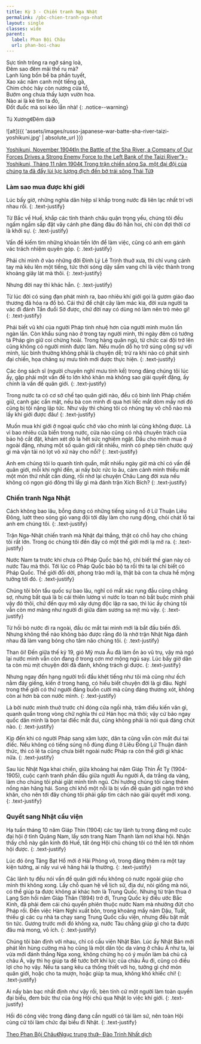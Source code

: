 ```yaml
---
title: Kỳ 3 - Chiến tranh Nga Nhật
permalink: /pbc-chien-tranh-nga-nhat
layout: single
classes: wide
parent:
  label: Phan Bội Châu
  url: phan-boi-chau
---
```


Sực tỉnh trông ra ngỡ sáng loà,\
Đêm sao đêm mãi thế ru mà?\
Lạnh lùng bốn bể ba phần tuyết,\
Xao xác năm canh một tiếng gà,\
Chim chóc hãy còn nương cửa tổ,\
Bướm ong chưa thấy lượn vườn hoa.\
Nào ai là kẻ tìm ta đó,\
Đốt đuốc mà soi kẻo lẫn nhà!
{: .notice--warning}

> <cite>
Tú Xương《Đêm dài》
</cite>

![alt]({{ 'assets/images/russo-japanese-war-batte-sha-river-taizi-yoshikuni.jpg' | absolute_url }})
> <cite>
<a target="_blank" href="https://www.thecollector.com/russo-japanese-war-global-asian-power/">
Yoshikuni, November 1904《In the Battle of the Sha River, a Company of Our Forces Drives a Strong Enemy Force to the Left Bank of the Taizi River”》 - Yoshikuni, Tháng 11 năm 1904《 Trong trận chiến sông Sa, một đại đội của chúng ta đã đẩy lùi lực lượng địch đến bờ trái sông Thái Tử》
</a>
</cite>

### Làm sao mua được khí giới
Lúc bấy giờ, những nghĩa dân hiệp sĩ khắp trong nước đã liên lạc nhất trí với nhau rồi.
{: .text-justify}

​Từ Bắc về Huế, khắp các tỉnh thành châu quận trọng yếu, chúng tôi đều ngấm ngầm sắp đặt vây cánh phe đảng đâu đó hẳn hoi, chỉ còn đợi thời cơ là khởi sự.
{: .text-justify}

Vấn đề kiếm tìm những khoản tiền lớn để làm việc, cũng có anh em gánh vác trách nhiệm quyên góp.
{: .text-justify}

Phải chi mình ở vào những đời Đinh Lý Lê Trịnh thuở xưa, thì chỉ vung cánh tay mà kêu lên một tiếng, tức thời sóng dậy sấm vang chỉ là việc thành trong khoảng giây lát mà thôi.
{: .text-justify}

Nhưng đời nay thì khác hẳn.
{: .text-justify}

Từ lúc đời có súng đạn phát minh ra, bao nhiêu khí giới gọi là gươm giáo đao thương đã hóa ra đồ bỏ. Cái thứ để chặt cây làm mác kia, đời xưa người ta vác đi đánh Tần đuổi Sở được, chứ đời nay có dùng nó làm nên trò mèo gì!
{: .text-justify}

Phải biết vũ khí của người Pháp tinh nhuệ hơn của người mình muôn lần ngàn lần. Còn khẩu súng nào ở trong tay người mình, thì ngày đêm có tướng tá Pháp gìn giữ coi chừng hoài. Trong hàng quân ngũ, từ chức cai đội trở lên cũng không có người mình được làm. Nếu muốn dỗ họ trở súng cộng sự với mình, lúc bình thường không phải là chuyện dễ; trừ ra khi nào có phát sinh đại chiến, họa chăng sự mưu tính mới được thực hiện.
{: .text-justify}

Các ông sách sĩ (người chuyên nghĩ mưu tính ​kế) trong đảng chúng tôi lúc ấy, gặp phải một vấn đề to lớn khó khăn mà không sao giải quyết đặng, ấy chính là vấn đề quân giới.
{: .text-justify}

Trong nước ta có cơ sở chế tạo quân giới nào, đều có binh lính Pháp chiếm giữ, canh gác cẩn mật, nếu bà con mình đi qua hơi liếc mắt dòm mấy nơi đó cũng bị tội nặng lập tức. Như vậy thì chúng tôi có nhúng tay vô chỗ nào mà lấy khí giới được đâu!
{: .text-justify}

Muốn mua khí giới ở ngoại quốc chở vào cho mình lại cũng không được. Là vì bao nhiêu cửa biển trong nước, cửa nào cũng có nhà chuyên trách của bảo hộ cắt đặt, khám xét dò la hết sức nghiêm ngặt. Dầu cho mình mua ở ngoài đặng, nhưng một số quân giới rất nhiều, mình có phép tiên chước quỷ gì mà vận tải nó lọt vô xứ này cho nổi?
{: .text-justify}

Anh em chúng tôi lo quanh tính quẩn, mất nhiều ngày giờ mà chỉ có vấn đề quân giới, mỗi khi nghĩ đến, ai nấy bức rức lo âu, cám cảnh mình thiếu mất một món thứ nhất cần dùng, rồi nhớ lại chuyện Châu Lang đời xưa nếu không có ngọn gió đông thì lấy gì mà đánh trận Xích Bích?
{: .text-justify}

### Chiến tranh Nga Nhật
Cách không bao lâu, bỗng dưng có những tiếng súng nổ ở Lữ Thuận Liêu Đông, lướt theo ​sóng gió vang đội tới đây làm cho rung động, chói chát lỗ tai anh em chúng tôi.
{: .text-justify}

Trận Nga-Nhật chiến tranh mà Nhật đại thắng, thật có chỗ hay cho chúng tôi rất lớn. Trong óc chúng tôi đến đây có một thế giới mới lạ mở ra.
{: .text-justify}

Nước Nam ta trước khi chưa có Pháp Quốc bảo hộ, chỉ biết thế gian này có nước Tàu mà thôi. Tới lúc có Pháp Quốc bảo bộ ta rồi thì ta lại chỉ biết có Pháp Quốc. Thế giới đổi dời, phong trào mới lạ, thật bà con ta chưa hề mộng tưởng tới đó.
{: .text-justify}

Chúng tôi bôn tẩu quốc sự bao lâu, nghĩ có mất xác rụng đầu cũng chẳng sợ, nhưng bất quá là bị cái thiên lương vì nước lo toan nó bắt buộc mình phải vậy đó thôi, chứ đến quy mô xây dựng độc lập ra sao, thì lúc ấy chúng tôi vẫn còn mơ màng như người đi giữa đám sương sa mịt mù vậy.
{: .text-justify}

Từ hồi bỏ nước đi ra ngoài, đầu óc mắt tai mình mới là bắt đầu biến đổi. Nhưng không thể nào không bảo được rằng đó là nhờ trận Nhật Nga đánh nhau đã làm vang bóng cho tâm não chúng tôi.
{: .text-justify}

Than ôi! Đến giữa thế kỷ 19, gió Mỹ mưa Âu đã làm ồn ào vũ trụ, vậy mà ngó lại nước ​mình vẫn còn đang ở trong cơn mơ mộng ngủ say. Lúc bấy giờ dân ta còn mù mịt chuyện đời đã đành, không trách gì được.
{: .text-justify}

Nhưng ngay đến hạng người trồi đầu khét tiếng như tôi mà cũng như ếch nằm đáy giếng, kiến ở trong hang, có hiểu biết chuyện đời là gì đâu. Nghĩ trong thế giới có thứ người đáng buồn cười mà cũng đáng thương xót, không còn ai hơn bà con nước mình.
{: .text-justify}

Là bởi nước mình thuở trước chỉ đóng cửa ngồi nhà, trăm điều kiến văn gì, quanh quẩn trong vòng chữ nghĩa thi cử Hán học mà thôi; vậy cứ bảo ngay quốc dân mình là bọn tai điếc mắt đui, cũng không phải là nói quá đáng chút nào.
{: .text-justify}

Kịp đến khi có người Pháp sang xâm lược, dân ta cũng vẫn còn mắt đui tai điếc. Nếu không có tiếng súng nỗ đùng đùng ở Liêu Đông Lữ Thuận đánh thức, thì có lẽ ta cũng chưa biết ngoài nước Pháp ra còn thế giới gì khác nữa.
{: .text-justify}

Sau lúc Nhật Nga khai chiến, giữa khoảng hai năm Giáp Thìn Ất Tỵ (1904-1905), cuộc cạnh tranh phấn đấu giữa người Âu người Á, da trắng da vàng, làm cho chúng tôi phải giật mình tỉnh ngủ. Chí hướng chúng tôi càng thêm nồng nàn hăng hái. Song chỉ khổ một nỗi là bị vấn đề quân giới ngăn trở khó khăn, cho nên tới đây chúng tôi phải gấp tìm cách nào giải quyết mới xong.
{: .text-justify}

### Quyết sang Nhật cầu viện
Hạ tuần tháng 10 năm Giáp Thìn (1904) các tay lãnh tụ trong đảng mở cuộc đại hội ở tỉnh Quảng Nam, lấy sơn trang Nam Thạnh làm nơi khai hội. Nhận thấy chỗ này gần kinh đô Huế, tất ông Hội chủ chúng tôi có thể lén tới nhóm hội được. 
{: .text-justify}

Lúc đó ông Tăng Bạt Hổ mới ở Hải Phòng vô, trong đảng thêm ra một tay kiện tướng, ai nấy vui vẻ hăng hái lạ thường.
{: .text-justify}

Các lãnh tụ đều nói vấn đề quân giới nếu không có nước ngoài giúp cho mình thì không xong. Lấy chỗ quan hệ về lịch sử, địa dư, nòi giống mà nói, có thể giúp ta được không ai khác hơn là Trung Quốc. Nhưng từ trận thua ở Lạng Sơn hồi năm Giáp Thân (1894) trở đi, Trung Quốc ký điều ước Bắc Kinh, đã phải đem cái chủ quyền phiên thuộc nước Nam mà nhường đứt cho Pháp rồi. Đến việc Hàm Nghi xuất bôn, trong khoảng mấy năm Dậu, Tuất, thiếu gì các cụ nhà ta chạy sang Trung Quốc cầu viện, nhưng đều bặt mất tin tức. Gương trước mới đó không xa, nước Tàu chẳng giúp gì cho ta được đâu mà mong, vô ích.
{: .text-justify}

Chúng tôi bàn định với nhau, chỉ có cầu viện Nhật Bản. Lúc ấy Nhật Bản mới phát lên hùng cường mà họ cũng là một dân tộc da vàng ở châu Á như ta, lại vừa mới đánh thắng Nga xong, không chừng họ có ý muốn làm bá chủ cả châu Á, vậy thì họ giúp ta để tước bớt khí lực của châu Âu đi, cũng có điều lợi cho họ vậy. Nếu ta sang ​kêu ca thống thiết với họ, tưởng gì chớ món quân giới, hoặc cho ta mượn, hoặc giúp ta mua, không khó khiếc chi!
{: .text-justify}

Ai nấy bàn bạc nhất định như vậy rồi, bèn tính cử một người làm toàn quyền đại biểu, đem bức thư của ông Hội chủ qua Nhật lo việc khí giới.
{: .text-justify}

Hồi đó công việc trong đảng đang cần người có tài làm sứ, nên toàn Hội cùng cử tôi làm chức đại biểu đi Nhật.
{: .text-justify}
> <cite>
<a target="_blank" href="https://vi.wikisource.org/wiki/%C4%90%E1%BB%9Di_c%C3%A1ch_m%E1%BA%A1ng_Phan_B%E1%BB%99i_Ch%C3%A2u">Theo Phan Bội Châu《Ngục trung thư》- Đào Trinh Nhất dịch</a>
</cite>
